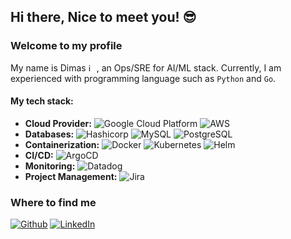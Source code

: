 ## Hi there, Nice to meet you! 😎

### Welcome to my profile

My name is Dimas <img width="13" height="13" alt="image" src="https://github.com/user-attachments/assets/fd74450d-8f26-4287-a933-b7a13c7a62bf" />, an Ops/SRE for AI/ML stack. Currently, I am experienced with programming language such as `Python` and `Go`. 

####  My tech stack:

-  **Cloud Provider:** <img alt="Google Cloud Platform" src="https://img.shields.io/badge/-Google_Cloud_Platform-1a73e8?style=flat-square&logo=google-cloud&logoColor=white" /> <img alt="AWS" src="https://img.shields.io/badge/-AWS-orange.svg?logo=aws&logoColor=white" />
- **Databases:** <img alt="Hashicorp" src="https://img.shields.io/badge/-Vault-5849BE.svg?logo=hashicorp&logoColor=white" /> <img alt="MySQL" src="https://img.shields.io/badge/-MySQL-4479A1.svg?logo=MySQL&logoColor=white" /> <img alt="PostgreSQL" src="https://img.shields.io/badge/-PostgreSQL-4169E1.svg?logo=PostgreSQL&logoColor=white" />
- **Containerization:** <img alt="Docker" src="https://img.shields.io/badge/-Docker-46a2f1?style=flat-square&logo=docker&logoColor=white" /> <img alt="Kubernetes" src="https://img.shields.io/badge/-Kubernetes-326CE5.svg?logo=kubernetes&logoColor=white" /> <img alt="Helm" src="https://img.shields.io/badge/-Helm-0F1689.svg?logo=Helm&logoColor=white" />
- **CI/CD:** <img alt="ArgoCD" src="https://img.shields.io/badge/-ArgoCD-EF7B4D.svg?logo=Argo&logoColor=white" />
- **Monitoring:** <img alt="Datadog" src="https://img.shields.io/badge/-Datadog-632CA6.svg?logo=Datadog&logoColor=white" />
- **Project Management:** <img alt="Jira" src="https://img.shields.io/badge/-Jira-0052CC.svg?logo=Jira&logoColor=white" />

</p>

<h3>Where to find me</h3>
<p><a href="https://github.com/DimasAdinugroho" target="_blank"><img alt="Github" src="https://img.shields.io/badge/GitHub-%2312100E.svg?&style=for-the-badge&logo=Github&logoColor=white" /></a> <a href="https://www.linkedin.com/in/dimasadinugrohos" target="_blank"><img alt="LinkedIn" src="https://img.shields.io/badge/linkedin-%230077B5.svg?&style=for-the-badge&logo=linkedin&logoColor=white" /></a>
</p>

<!--
**DimasAdinugroho/DimasAdinugroho** is a ✨ _special_ ✨ repository because its `README.md` (this file) appears on your GitHub profile.

Here are some ideas to get you started:

- 🔭 I’m currently working on ...
- 🌱 I’m currently learning ...
- 👯 I’m looking to collaborate on ...
- 🤔 I’m looking for help with ...
- 💬 Ask me about ...
- 📫 How to reach me: ...
- 😄 Pronouns: ...
- ⚡ Fun fact: ...
-->
